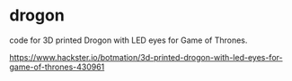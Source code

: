 # drogon
code for 3D printed Drogon with LED eyes for Game of Thrones.

https://www.hackster.io/botmation/3d-printed-drogon-with-led-eyes-for-game-of-thrones-430961

